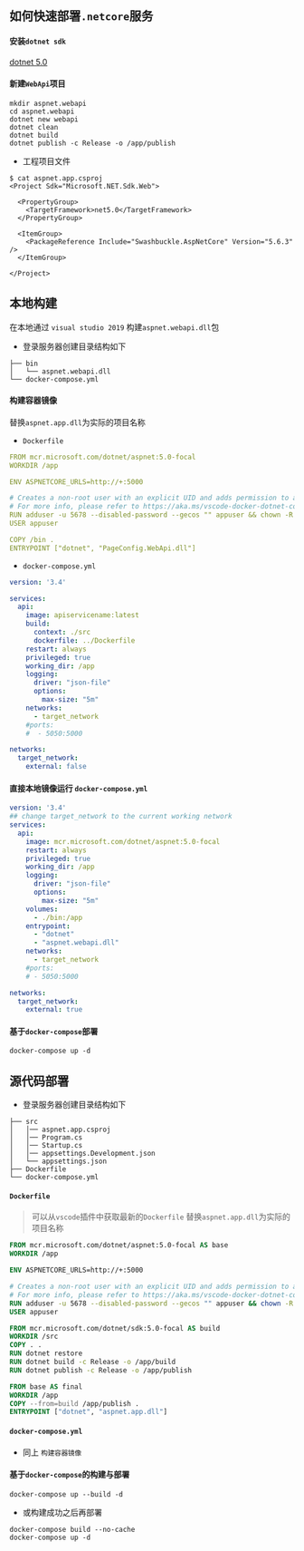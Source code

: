 ## 如何快速部署`.netcore`服务

#### 安装`dotnet sdk`
[dotnet 5.0](https://dotnet.microsoft.com/download/dotnet/5.0)


#### 新建`WebApi`项目
```shell
mkdir aspnet.webapi
cd aspnet.webapi
dotnet new webapi 
dotnet clean 
dotnet build
dotnet publish -c Release -o /app/publish
```

- 工程项目文件
```
$ cat aspnet.app.csproj
<Project Sdk="Microsoft.NET.Sdk.Web">

  <PropertyGroup>
    <TargetFramework>net5.0</TargetFramework>
  </PropertyGroup>

  <ItemGroup>
    <PackageReference Include="Swashbuckle.AspNetCore" Version="5.6.3" />
  </ItemGroup>

</Project>
```

## 本地构建
在本地通过 `visual studio 2019` 构建`aspnet.webapi.dll`包

- 登录服务器创建目录结构如下
```
├── bin
│   └── aspnet.webapi.dll
└── docker-compose.yml
```

#### 构建容器镜像
替换`aspnet.app.dll`为实际的项目名称

- `Dockerfile`
```YAML
FROM mcr.microsoft.com/dotnet/aspnet:5.0-focal
WORKDIR /app

ENV ASPNETCORE_URLS=http://+:5000

# Creates a non-root user with an explicit UID and adds permission to access the /app folder
# For more info, please refer to https://aka.ms/vscode-docker-dotnet-configure-containers
RUN adduser -u 5678 --disabled-password --gecos "" appuser && chown -R appuser /app
USER appuser

COPY /bin .
ENTRYPOINT ["dotnet", "PageConfig.WebApi.dll"]
```

- `docker-compose.yml`
```YAML
version: '3.4'

services:
  api:
    image: apiservicename:latest
    build:
      context: ./src
      dockerfile: ../Dockerfile
    restart: always
    privileged: true
    working_dir: /app
    logging: 
      driver: "json-file"
      options:
        max-size: "5m"
    networks: 
      - target_network
    #ports:
    #  - 5050:5000

networks: 
  target_network:
    external: false
```

#### 直接本地镜像运行 `docker-compose.yml`
```YAML
version: '3.4'
## change target_network to the current working network
services:
  api:
    image: mcr.microsoft.com/dotnet/aspnet:5.0-focal
    restart: always
    privileged: true
    working_dir: /app
    logging: 
      driver: "json-file"
      options:
        max-size: "5m"
    volumes:
      - ./bin:/app
    entrypoint: 
      - "dotnet"
      - "aspnet.webapi.dll"
    networks: 
      - target_network
    #ports:
    # - 5050:5000

networks: 
  target_network:
    external: true  
```

#### 基于`docker-compose`部署
```shell
docker-compose up -d
```

## 源代码部署
- 登录服务器创建目录结构如下
```
├── src
│   │── aspnet.app.csproj
│   │── Program.cs
│   │── Startup.cs
│   │── appsettings.Development.json
│   └── appsettings.json 
├── Dockerfile
└── docker-compose.yml
```

#### `Dockerfile`
> 可以从`vscode`插件中获取最新的`Dockerfile`
替换`aspnet.app.dll`为实际的项目名称

```Dockerfile
FROM mcr.microsoft.com/dotnet/aspnet:5.0-focal AS base
WORKDIR /app

ENV ASPNETCORE_URLS=http://+:5000

# Creates a non-root user with an explicit UID and adds permission to access the /app folder
# For more info, please refer to https://aka.ms/vscode-docker-dotnet-configure-containers
RUN adduser -u 5678 --disabled-password --gecos "" appuser && chown -R appuser /app
USER appuser

FROM mcr.microsoft.com/dotnet/sdk:5.0-focal AS build
WORKDIR /src
COPY . .
RUN dotnet restore
RUN dotnet build -c Release -o /app/build
RUN dotnet publish -c Release -o /app/publish

FROM base AS final
WORKDIR /app
COPY --from=build /app/publish .
ENTRYPOINT ["dotnet", "aspnet.app.dll"]
```

#### `docker-compose.yml`
- 同上 `构建容器镜像`

#### 基于`docker-compose`的构建与部署
```shell
docker-compose up --build -d
```

- 或构建成功之后再部署
```shell
docker-compose build --no-cache
docker-compose up -d
```
